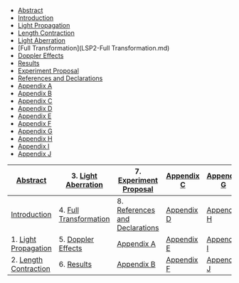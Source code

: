 - [Abstract](LSP2-Abstract.md)
- [Introduction](LSP2-Interoduction.md)
- [Light Propagation](LSP2-Propagation.md)
- [Length Contraction](LSP2-Length-Contraction.md)
- [Light Aberration](LSP2-Light-Aberration.md)
- [Full Transformation](LSP2-Full Transformation.md)
- [Doppler Effects](LSP2-Doppler.md)
- [Results](LSP2-Results.md)
- [Experiment Proposal](LSP2-Experiment.md)
- [References and Declarations](LSP2-References-and-Declarations.md)
- [Appendix A](LSP2-Appendix-A.md)
- [Appendix B](LSP2-Appendix-B.md)
- [Appendix C](LSP2-Appendix-C.md)
- [Appendix D](LSP2-Appendix-D.md)
- [Appendix E](LSP2-Appendix-E.md)
- [Appendix F](LSP2-Appendix-F.md)
- [Appendix G](LSP2-Appendix-G.md)
- [Appendix H](LSP2-Appendix-H.md)
- [Appendix I](LSP2-Appendix-I.md)
- [Appendix J](LSP2-Appendix-J.md)

| [Abstract](LSP2-Abstract.md)                        | 3. [Light Aberration](LSP2-Light-Aberration.md)       | 7. [Experiment Proposal](LSP2-Experiment.md)                          | [Appendix C](LSP2-Appendix-C.md) | [Appendix G](LSP2-Appendix-G.md) |
| --------------------------------------------------- | ----------------------------------------------------- | --------------------------------------------------------------------- | -------------------------------- | -------------------------------- |
| [Introduction](LSP2-Interoduction.md)               | 4. [Full Transformation](LSP2-Full-Transformation.md) | 8. [References and Declarations](LSP2-References-and-Declarations.md) | [Appendix D](LSP2-Appendix-D.md) | [Appendix H](LSP2-Appendix-H.md) |
| 1. [Light Propagation](LSP2-Propagation.md)         | 5. [Doppler Effects](LSP2-Doppler.md)                 | [Appendix A](LSP2-Appendix-A.md)                                      | [Appendix E](LSP2-Appendix-E.md) | [Appendix I](LSP2-Appendix-I.md) |
| 2. [Length Contraction](LSP2-Length-Contraction.md) | 6. [Results](LSP2-Results.md)                         | [Appendix B](LSP2-Appendix-B.md)                                      | [Appendix F](LSP2-Appendix-F.md) | [Appendix J](LSP2-Appendix-J.md) |
